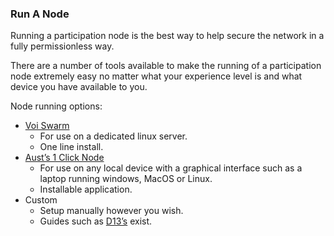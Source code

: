 ### Run A Node

Running a participation node is the best way to help secure the network in a fully permissionless way.

There are a number of tools available to make the running of a participation node extremely easy no matter what your experience level is and what device you have available to you.

Node running options:

* [Voi Swarm](https://voinetwork.github.io/voi-swarm/)
    * For use on a dedicated linux server.
    * One line install.
* [Aust’s 1 Click Node](https://github.com/AustP/austs-one-click-node)
    * For use on any local device with a graphical interface such as a laptop running windows, MacOS or Linux.
    * Installable application.
* Custom
    * Setup manually however you wish.
    * Guides such as [D13’s](https://d13.co/posts/set-up-voi-participation-node/) exist.